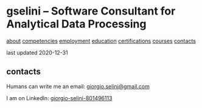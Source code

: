 # gselini – Software Consultant for Analytical Data Processing

<div class="topnav">
    <a href="./index.md">about</a>
    <a href="./competencies.md">competencies</a>
    <a href="./employment.md">employment</a>
    <a href="./education.md">education</a>
    <a href="./certifications.md">certifications</a>
    <a href="./courses.md">courses</a>
    <a class="active" href="./contacts.md">contacts</a>
</div>

last updated 2020-12-31

## contacts

Humans can write me an email: [giorgio.selini@gmail.com](mailto:giorgio.selini@gmail.com)

I am on LinkedIn: [giorgio-selini-801496113](https://www.linkedin.com/in/giorgio-selini-801496113/)
